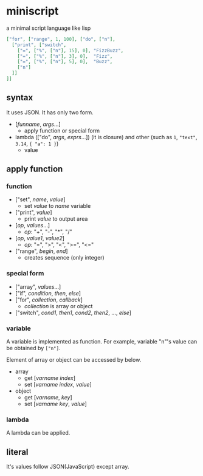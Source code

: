 # miniscript
a minimal script language like lisp

```json
["for", ["range", 1, 100], ["do", ["n"],
  ["print", ["switch",
    ["=", ["%", ["n"], 15], 0], "FizzBuzz",
    ["=", ["%", ["n"], 3], 0],  "Fizz",
    ["=", ["%", ["n"], 5], 0],  "Buzz",
    ["n"]
  ]]
]]
```

## syntax

It uses JSON. It has only two form.

* [_funname_, _args_...]
    * apply function or special form
* lambda (["do", _args_, _exprs_...]) (it is closure) and other (such as `1`, `"text"`, `3.14`, `{ "a": 1 }`)
    * value

## apply function

### function

* ["set", _name_, _value_]
    * set _value_ to _name_ variable
* ["print", _value_]
    * print _value_ to output area
* [_op_, _values_...]
    * _op_: "+", "-", "*", "/"
* [_op_, _value1_, _value2_]
    * _op_: "=", ">", "<", ">=", "<="
* ["range", _begin_, _end_]
    * creates sequence (only integer)

### special form

* ["array", _values_...]
* ["if", _condition_, _then_, _else_]
* ["for", _collection_, _callback_]
    * _collection_ is array or object
* ["switch", _cond1_, _then1_, _cond2_, _then2_, ..., _else_]

### variable

A variable is implemented as function. For example, variable "n"'s value can be obtained by `["n"]`.

Element of array or object can be accessed by below.

* array
    * get [_varname_ _index_]
    * set [_varname_ _index_, _value_]
* object
    * get [_varname_, _key_]
    * set [_varname_ _key_, _value_]

### lambda

A lambda can be applied.

## literal

It's values follow JSON(JavaScript) except array.
